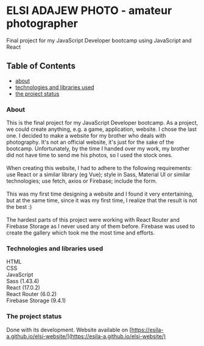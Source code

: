 # ELSI ADAJEW PHOTO - amateur photographer
Final project for my JavaScript Developer bootcamp using JavaScript and React

## Table of Contents
* [about](#about)
* [technologies and libraries used](#technologies-and-libraries-used)
* [the project status](#the-project-status)


### About 
This is the final project for my JavaScript Developer bootcamp. As a project, we could create anything, e.g. a game, application, website. I chose the last one. I decided to make a website for my brother who deals with photography. It's not an official website, it's just for the sake of the bootcamp. Unfortunately, by the time I handed over my work, my brother did not have time to send me his photos, so I used the stock ones.<br/><br/>
When creating this website, I had to adhere to the following requirements: use React or a similar library (eg Vue); style in Sass, Material UI or similar technologies; use fetch, axios or Firebase; include the form.<br/><br/>
This was my first time designing a website and I found it very entertaining, but at the same time, since it was my first time, I realize that the result is not the best :) <br/><br/>
The hardest parts of this project were working with React Router and Firebase Storage as I never used any of them before. Firebase was used to create the gallery which took me the most time and efforts.

### Technologies and libraries used
HTML<br/>
CSS<br/>
JavaScript<br/>
Sass (1.43.4)<br/>
React (17.0.2)<br/>
React Router (6.0.2)<br/>
Firebase Storage (9.4.1)<br/>

### The project status
Done with its development. Website available on [https://esila-a.github.io/elsi-website/](https://esila-a.github.io/elsi-website/)

